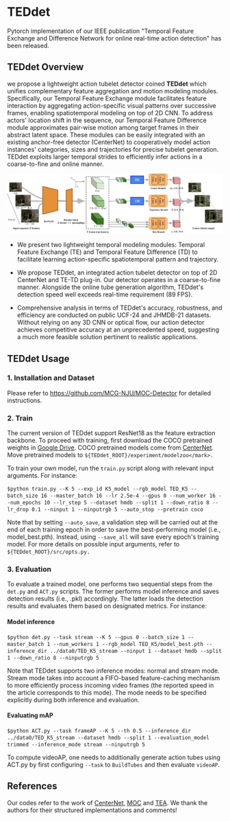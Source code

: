 # TEDdet
Pytorch implementation of our IEEE publication "Temporal Feature Exchange and Difference Network for online real-time action detection" has been released.

## TEDdet Overview
we propose a lightweight action tubelet detector coined **TEDdet** which unifies complementary feature aggregation and motion modeling modules. Specifically, our Temporal Feature Exchange module facilitates feature interaction by aggregating action-specific visual patterns over successive frames, enabling spatiotemporal modeling on top of 2D CNN. To address actors' location shift in the sequence, our Temporal Feature Difference module approximates pair-wise motion among target frames in their abstract latent space. These modules can be easily integrated with an existing anchor-free detector (CenterNet) to cooperatively model action instances' categories, sizes and trajectories for precise tubelet generation. TEDdet exploits larger temporal strides to efficiently infer actions in a coarse-to-fine and online manner. 

![alt text](https://github.com/alphadadajuju/TEDdet/blob/master/images/pipeline.jpg)

* We present two lightweight temporal modeling modules: Temporal Feature Exchange (TE) and Temporal Feature Difference (TD) to facilitate learning action-specific spatiotemporal pattern and trajectory.

* We propose TEDdet, an integrated action tubelet detector on top of 2D CenterNet and TE-TD plug-in. Our detector operates in a coarse-to-fine manner. Alongside the online tube generation algorithm, TEDdet's detection speed well exceeds real-time requirement (89 FPS).

* Comprehensive analysis in terms of TEDdet's accuracy, robustness, and efficiency are conducted on public UCF-24 and JHMDB-21 datasets. Without relying on any 3D CNN or optical flow, our action detector achieves competitive accuracy at an unprecedented speed, suggesting a much more feasible solution pertinent to realistic applications.

## TEDdet Usage
### 1. Installation and Dataset
Please refer to https://github.com/MCG-NJU/MOC-Detector for detailed instructions.

### 2. Train
The current version of TEDdet support ResNet18 as the feature extraction backbone. To proceed with training, first download the COCO pretrained weights in [Google Drive](https://drive.google.com/drive/folders/1r2uYo-4hL6oOzRARFsYIn5Pu2Lv7VS6m). COCO pretrained models come from [CenterNet](https://github.com/xingyizhou/CenterNet). Move pretrained models to ```${TEDdet_ROOT}/experiment/modelzoo</mark>.```

To train your own model, run the ```train.py``` script along with relevant input arguments. For instance:

```
$python train.py --K 5 --exp_id K5_model --rgb_model TED_K5 --batch_size 16 --master_batch 16 --lr 2.5e-4 --gpus 0 --num_worker 16 --num_epochs 10 --lr_step 5 --dataset hmdb --split 1 --down_ratio 8 --lr_drop 0.1 --ninput 1 --ninputrgb 5 --auto_stop --pretrain coco 
```

Note that by setting ```--auto_save```, a validation step will be carried out at the end of each training epoch in order to save the best-performing model (i.e., model_best.pth). Instead, using ```--save_all``` will save every epoch's training model. For more details on possible input arguments, refer to ```${TEDdet_ROOT}/src/opts.py.```

### 3. Evaluation
To evaluate a trained model, one performs two sequential steps from the ```det.py``` and ```ACT.py``` scripts. The former performs model inference and saves detection results (i.e., .pkl) accordingly. The latter loads the detection results and evaluates them based on designated metrics. For instance:

#### Model inference 
```
$python det.py --task stream --K 5 --gpus 0 --batch_size 1 --master_batch 1 --num_workers 1 --rgb_model TED_K5/model_best.pth --inference_dir ../data0/TED_K5_stream --ninput 1 --dataset hmdb --split 1 --down_ratio 8 --ninputrgb 5 
```

Note that TEDdet supports two inference modes: normal and stream mode. Stream mode takes into account a FIFO-based feature-caching mechanism to more efficiently process incoming video frames (the reported speed in the article corresponds to this mode). The mode needs to be specified explicitly during both inference and evaluation.

#### Evaluating mAP

```
$python ACT.py --task frameAP --K 5 --th 0.5 --inference_dir ../data0/TED_K5_stream --dataset hmdb --split 1 --evaluation_model trimmed --inference_mode stream --ninputrgb 5
```
To compute videoAP, one needs to additionally generate action tubes using ACT.py by first configuring ```--task``` to ```BuildTubes``` and then evaluate ```videoAP```.

## References
Our codes refer to the work of [CenterNet](https://github.com/xingyizhou/CenterNet), [MOC](https://github.com/MCG-NJU/MOC-Detector) and [TEA](https://github.com/Phoenix1327/tea-action-recognition). We thank the authors for their structured implementations and comments!
